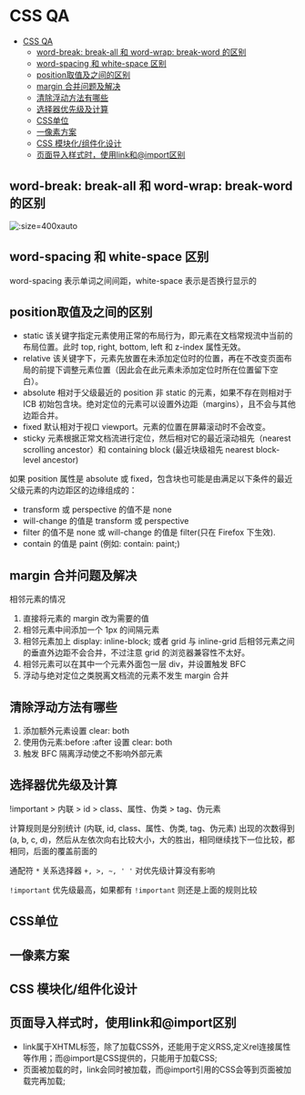 # CSS QA

- [CSS QA](#css-qa)
  - [word-break: break-all 和 word-wrap: break-word 的区别](#word-break-break-all-和-word-wrap-break-word-的区别)
  - [word-spacing 和 white-space 区别](#word-spacing-和-white-space-区别)
  - [position取值及之间的区别](#position取值及之间的区别)
  - [margin 合并问题及解决](#margin-合并问题及解决)
  - [清除浮动方法有哪些](#清除浮动方法有哪些)
  - [选择器优先级及计算](#选择器优先级及计算)
  - [CSS单位](#css单位)
  - [一像素方案](#一像素方案)
  - [CSS 模块化/组件化设计](#css-模块化组件化设计)
  - [页面导入样式时，使用link和@import区别](#页面导入样式时使用link和import区别)

## word-break: break-all 和 word-wrap: break-word 的区别

![](/img/word-break-word-wrap.png ':size=400xauto')

## word-spacing 和 white-space 区别

word-spacing 表示单词之间间距，white-space 表示是否换行显示的

## position取值及之间的区别

- static 该关键字指定元素使用正常的布局行为，即元素在文档常规流中当前的布局位置。此时 top, right, bottom, left 和 z-index 属性无效。
- relative 该关键字下，元素先放置在未添加定位时的位置，再在不改变页面布局的前提下调整元素位置（因此会在此元素未添加定位时所在位置留下空白）。
- absolute 相对于父级最近的 position 非 static 的元素，如果不存在则相对于 ICB 初始包含块。绝对定位的元素可以设置外边距（margins），且不会与其他边距合并。
- fixed 默认相对于视口 viewport。元素的位置在屏幕滚动时不会改变。
- sticky 元素根据正常文档流进行定位，然后相对它的最近滚动祖先（nearest scrolling ancestor）和 containing block (最近块级祖先 nearest block-level ancestor)

如果 position 属性是 absolute 或 fixed，包含块也可能是由满足以下条件的最近父级元素的内边距区的边缘组成的：

* transform 或 perspective 的值不是 none
* will-change 的值是 transform 或 perspective
* filter 的值不是 none 或 will-change 的值是 filter(只在 Firefox 下生效).
* contain 的值是 paint (例如: contain: paint;)

## margin 合并问题及解决

相邻元素的情况

1. 直接将元素的 margin 改为需要的值
2. 相邻元素中间添加一个 1px 的间隔元素
3. 相邻元素加上 display: inline-block; 或者 grid 与 inline-grid 后相邻元素之间的垂直外边距不会合并，不过注意 grid 的浏览器兼容性不太好。
4. 相邻元素可以在其中一个元素外面包一层 div，并设置触发 BFC
5. 浮动与绝对定位之类脱离文档流的元素不发生 margin 合并

## 清除浮动方法有哪些

1. 添加额外元素设置 clear: both
2. 使用伪元素:before :after 设置 clear: both
3. 触发 BFC 隔离浮动使之不影响外部元素

## 选择器优先级及计算

!important > 内联 > id > class、属性、伪类 > tag、伪元素

计算规则是分别统计 (内联, id, class、属性、伪类, tag、伪元素) 出现的次数得到 (a, b, c, d)，然后从左依次向右比较大小，大的胜出，相同继续找下一位比较，都相同，后面的覆盖前面的

通配符 `*` 关系选择器 `+, >, ~, ' '` 对优先级计算没有影响

`!important` 优先级最高，如果都有 `!important` 则还是上面的规则比较

## CSS单位

## 一像素方案

## CSS 模块化/组件化设计

## 页面导入样式时，使用link和@import区别

- link属于XHTML标签，除了加载CSS外，还能用于定义RSS,定义rel连接属性等作用；而@import是CSS提供的，只能用于加载CSS;
- 页面被加载的时，link会同时被加载，而@import引用的CSS会等到页面被加载完再加载;
